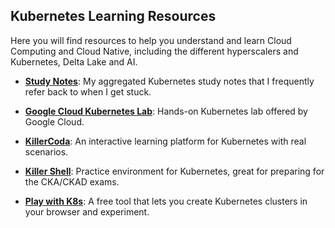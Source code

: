## Kubernetes Learning Resources
Here you will find resources to help you understand and learn Cloud Computing and Cloud Native, including the different hyperscalers and Kubernetes, Delta Lake and AI.


- **[Study Notes](https://docs.google.com/document/d/19lG0L7_CheG7Gqi-TWkH_cCyuAzNlYNLbrdru0WdH-4/pub)**: My aggregated Kubernetes study notes that I frequently refer back to when I get stuck.

- **[Google Cloud Kubernetes Lab](https://www.cloudskillsboost.google/course_templates/783)**: Hands-on Kubernetes lab offered by Google Cloud.

- **[KillerCoda](https://killercoda.com/)**: An interactive learning platform for Kubernetes with real scenarios.

- **[Killer Shell](https://killer.sh/)**: Practice environment for Kubernetes, great for preparing for the CKA/CKAD exams.

- **[Play with K8s](https://labs.play-with-k8s.com/)**: A free tool that lets you create Kubernetes clusters in your browser and experiment.
